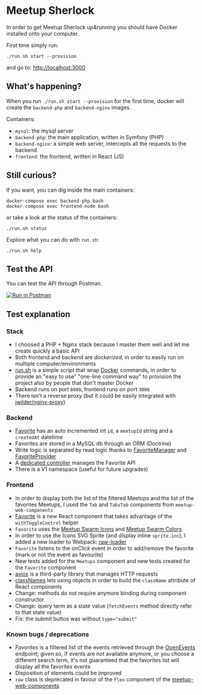 # Meetup Sherlock

In order to get Meetup Sherlock up&running you should have Docker installed onto your computer.

First time simply run:
```
./run.sh start --provision
```

and go to: [http://localhost:3000]()

## What's happening?

When you run `./run.sh start --provision` for the first time, docker will create the `backend-php` and `backend-nginx` images.

Containers:
- `mysql`: the mysql server
- `backend-php`: the main application, written in Symfony (PHP)
- `backend-nginx`: a simple web server, intercepts all the requests to the backend
- `frontend`: the frontend, written in React (JS)

## Still curious?

If you want, you can dig inside the main containers:

```
docker-compose exec backend-php bash
docker-compose exec frontend-node bash
```

or take a look at the status of the containers:

```
./run.sh status
```

Explore what you can do with `run.sh`:
```
./run.sh help
```

## Test the API

You can test the API through Postman.

[![Run in Postman](https://run.pstmn.io/button.svg)](https://app.getpostman.com/run-collection/03cb31159346ec8f9f64)

## Test explanation

### Stack

- I choosed a PHP + Nginx stack because I master them well and let me create quickly a basic API
- Both frontend and backend are *dockerized*, in order to easily run on multiple computer/environments 
- [run.sh](run.sh) is a simple script that wrap [Docker](https://www.docker.com/) commands, in order to provide an "easy to use" "one-line command way" to provision the project also by people that don't master Docker
- Backend runs on port `8080`, frontend runs on port `3000`
- There isn't a reverse proxy (but it could be easily integrated with [jwilder/nginx-proxy](https://github.com/jwilder/nginx-proxy))

### Backend

- [Favorite](backend/src/Entity/Favorite.php) has an auto incremented int `id`, a `meetupId` string and a `createdAt` datetime
- Favorites are stored in a MySQL db through an ORM (Doctrine)
- Write logic is separated by read logic thanks to [FavoriteManager](backend/src/Favorite/FavoriteManager.php) and [FavoriteProvider](backend/src/Favorite/FavoriteProvider.php)
- A [dedicated controller](backend/src/Controller/Api/V1/FavoriteController.php) manages the Favorite API
- There is a V1 namespace (useful for future upgrades)

### Frontend

- In order to display both the list of the filtered Meetups and the list of the favorites Meetups, I used the `Tab` and `TabsTab` components from `meetup-web-components`
- [Favorite](frontend/src/components/Favorite.jsx) is a new React component that takes advantage of the `withToggleControl` helper
- `Favorite` uses the [Meetup Swarm Icons](https://github.com/meetup/swarm-icons) and [Meetup Swarm Colors](https://meetup.github.io/swarm-design-system/design/color/)
- In order to use the Icons SVG Sprite (and display inline `sprite.inc`), I added a new loader to Webpack: [raw-loader](https://github.com/webpack-contrib/raw-loader)
- `Favorite` listens to the *onClick* event in order to add/remove the favorite (mark or not the event as favourite)
- New tests added for the `Meetups` component and new tests created for the `Favorite` component
- [axiox](https://github.com/axios/axios) is a third-party library that manages HTTP requests
- [classNames](https://github.com/JedWatson/classnames) lets using objects in order to build the `className` attribute of React components
- Change: methods do not require anymore binding during component constructor
- Change: query term as a state value (`fetchEvents` method directly refer to that state value)
- Fix: the submit buttos was without `type="submit"`

### Known bugs / deprecations

- *Favorites* is a filtered list of the events retrieved through the [OpenEvents](https://www.meetup.com/meetup_api/docs/2/open_events/) endpoint; given so, if events are not available anymore, or you choose a different search term, it's not guaranteed that the favorites list will display all the favorites events
- Disposition of elements could be improved
- `row` class is deprecated in favour of the `Flex` component of the [meetup-web-components](https://github.com/meetup/meetup-web-components)